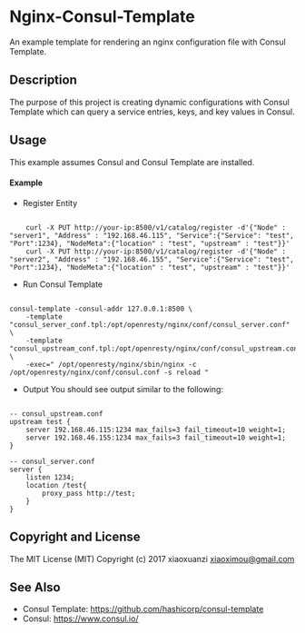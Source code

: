 # Nginx-Consul-Template
An example template for rendering an nginx configuration file with Consul Template.

## Description
The purpose of this project is creating dynamic configurations with Consul Template which can query a service entries, keys, and key values in Consul.
## Usage
This example assumes Consul and Consul Template are installed.
#### Example
* Register Entity

<pre><code>
    curl -X PUT http://your-ip:8500/v1/catalog/register -d'{"Node" : "server1", "Address" : "192.168.46.115", "Service":{"Service": "test", "Port":1234}, "NodeMeta":{"location" : "test", "upstream" : "test"}}'
    curl -X PUT http://your-ip:8500/v1/catalog/register -d'{"Node" : "server2", "Address" : "192.168.46.155", "Service":{"Service": "test", "Port":1234}, "NodeMeta":{"location" : "test", "upstream" : "test"}}'
</pre></code>
* Run Consul Template
<pre><code>
consul-template -consul-addr 127.0.0.1:8500 \
    -template "consul_server_conf.tpl:/opt/openresty/nginx/conf/consul_server.conf" \
    -template "consul_upstream_conf.tpl:/opt/openresty/nginx/conf/consul_upstream.conf" \
    -exec=" /opt/openresty/nginx/sbin/nginx -c /opt/openresty/nginx/conf/consul.conf -s reload "
</pre></code>
* Output
You should see output similar to the following:
<pre><code>
-- consul_upstream.conf
upstream test {
    server 192.168.46.115:1234 max_fails=3 fail_timeout=10 weight=1;
    server 192.168.46.155:1234 max_fails=3 fail_timeout=10 weight=1;
}

-- consul_server.conf
server {
    listen 1234;
    location /test{
        proxy_pass http://test;
    }
}
</pre></code>
## Copyright and License
The MIT License (MIT) Copyright (c) 2017 xiaoxuanzi xiaoximou@gmail.com
## See Also
* Consul Template: https://github.com/hashicorp/consul-template
* Consul: https://www.consul.io/

